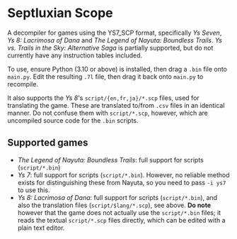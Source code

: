 # Septluxian Scope

A decompiler for games using the YS7_SCP format, specifically *Ys Seven*, *Ys 8: Lacrimosa of Dana* and *The Legend of Nayuta: Boundless Trails*.
*Ys vs. Trails in the Sky: Alternative Saga* is partially supported, but do not currently have any instruction tables included.

To use, ensure Python (3.10 or above) is installed, then drag a `.bin` file onto `main.py`.
Edit the resulting `.7l` file, then drag it back onto `main.py` to recompile.

It also supports the *Ys 8*'s `script/{en,fr,ja}/*.scp` files, used for translating the game.
These are translated to/from `.csv` files in an identical manner.
Do not confuse them with `script/*.scp`, however, which are uncompiled source code for the `.bin` scripts.

## Supported games

- *The Legend of Nayuta: Boundless Trails*: full support for scripts (`script/*.bin`)
- *Ys 7*: full support for scripts (`script/*.bin`). However, no reliable method exists for distinguishing these from Nayuta, so you need to pass `-i ys7` to use this.
- *Ys 8: Lacrimosa of Dana*: full support for scripts (`script/*.bin`), and also the translation files (`script/$lang/*.scp`), see above.
  **Do note** however that the game does not actually use the `script/*.bin` files; it reads the textual `script/*.scp` files directly, which can be edited with a plain text editor.
